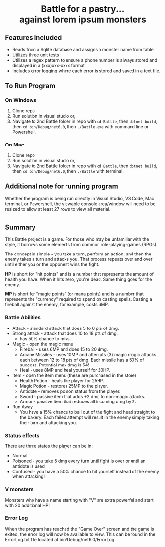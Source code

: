 <h1 align ="center"> Battle for a pastry...<br> against lorem ipsum monsters</h1>

## Features included
* Reads from a Sqlite database and assigns a monster name from table
* Utilizes three unit tests
* Utilizes a regex pattern to ensure a phone number is always stored and displayed in a (xxx)xxx-xxxx format
* Includes error logging where each error is stored and saved in a text file.

## To Run Program

### On Windows
1) Clone repo
2) Run solution in visual studio or, 
3) Navigate to 2nd Battle folder in repo with `cd Battle`, then  `dotnet build`,  then `cd bin/Debug/net6.0`, then `./Battle.exe` with command line or Powershell.

### On Mac
1) Clone repo
2) Run solution in visual studio or, 
3) Navigate to 2nd Battle folder in repo with `cd Battle`, then  `dotnet build`,  then `cd bin/Debug/net6.0`, then `./Battle` with terminal.

## Additional note for running program
Whether the program is being run directly in Visual Studio, VS Code, Mac terminal, or Powershell, the viewable console area/window will need to be resized to allow at least 27 rows to view all material. 

<h1></h1>

## Summary
This Battle project is a game. For those who may be
unfamiliar with the style, it borrows some elements
from common role-playing-games (RPGs).

The concept is simple - you take a turn, perform an 
action, and then the enemy takes a turn and attacks you.
That process repeats over and over until either you
or the opponent wins the fight. 

**HP** is short for "hit points" and is a number that 
represents the amount of health you have. When it hits
zero, you're dead. Same thing goes for the enemy.

**MP** is short for "magic points" (or mana points) and is
a number that represents the "currency" required to
spend on casting spells. Casting a fireball against
the enemy, for example, costs 6MP.

### Battle Abilities
* Attack - standard attack that does 5 to 8 pts of dmg.
* Strong attack - attack that does 10 to 18 pts of dmg.
    * has 50% chance to miss.
* Magic - open the magic menu
    * Fireball - uses 6MP and does 15 to 20 dmg.
    * Arcane Missiles - uses 10MP and attempts (3) magic magic attacks each between 12 to 18 pts of dmg. Each missile has a 50% of success. Potential max dmg is 54!
    * Heal - uses 8MP and heal yourself for 20HP.
* Item - open the item menu (these are purchased in the store)
    * Health Potion - heals the player for 25HP.
    * Magic Potion - restores 25MP to the player.
    * Antidote - removes poison status from the player.
    * Sword - passive item that adds +2 dmg to non-magic attacks.
    * Armor - passive item that reduces all incoming dmg by 2.
* Run Away
    * You have a 15% chance to bail out of the fight and
    head straight to the bakery. Each failed attempt will 
    result in the enemy simply taking their turn and attacking you.
    
### Status effects
There are three states the player can be in:
* Normal
* Poisoned - you take 5 dmg every turn until fight is over or until an antidote is used
* Confused - you have a 50% chance to hit yourself instead of the enemy when attacking!

### V monsters
Monsters who have a name starting with "V" are extra powerful and start with 20 additional HP!

### Error Log
When the program has reached the "Game Over" screen and the game is exited, the error log will now be available to view. This can be found in the ErrorLog.txt file located at bin/Debug/net6.0/ErrorLog. 




